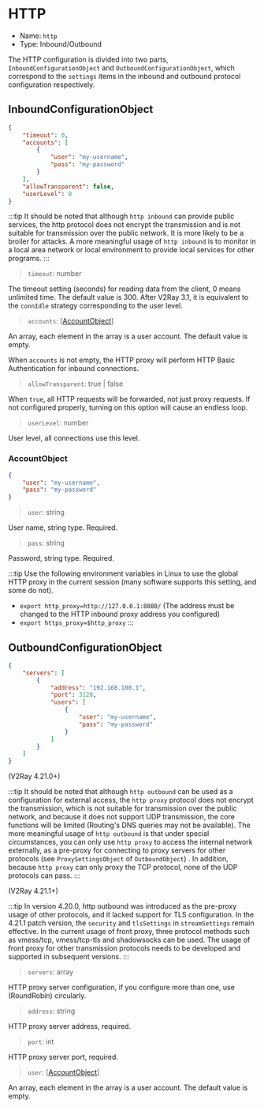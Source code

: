 # HTTP

* Name: `http`
* Type: Inbound/Outbound

The HTTP configuration is divided into two parts, `InboundConfigurationObject` and `OutboundConfigurationObject`, which correspond to the `settings` items in the inbound and outbound protocol configuration respectively.

## InboundConfigurationObject

```json
{
    "timeout": 0,
    "accounts": [
        {
            "user": "my-username",
            "pass": "my-password"
        }
    ],
    "allowTransparent": false,
    "userLevel": 0
}
```

:::tip
It should be noted that although `http inbound` can provide public services, the http protocol does not encrypt the transmission and is not suitable for transmission over the public network. It is more likely to be a broiler for attacks. A more meaningful usage of `http inbound` is to monitor in a local area network or local environment to provide local services for other programs.
:::

> `timeout`: number

The timeout setting (seconds) for reading data from the client, 0 means unlimited time. The default value is 300. After V2Ray 3.1, it is equivalent to the `connIdle` strategy corresponding to the user level.

> `accounts`: \[[AccountObject](#accountobject)\]

An array, each element in the array is a user account. The default value is empty.

When `accounts` is not empty, the HTTP proxy will perform HTTP Basic Authentication for inbound connections.

> `allowTransparent`: true | false

When `true`, all HTTP requests will be forwarded, not just proxy requests. If not configured properly, turning on this option will cause an endless loop.

> `userLevel`: number

User level, all connections use this level.

### AccountObject

```json
{
    "user": "my-username",
    "pass": "my-password"
}
```

> `user`: string

User name, string type. Required.

> `pass`: string

Password, string type. Required.

:::tip
Use the following environment variables in Linux to use the global HTTP proxy in the current session (many software supports this setting, and some do not).

* `export http_proxy=http://127.0.0.1:8080/` (The address must be changed to the HTTP inbound proxy address you configured)
* `export https_proxy=$http_proxy`
:::

## OutboundConfigurationObject

```json
{
    "servers": [
        {
            "address": "192.168.108.1",
            "port": 3128,
            "users": [
                {
                    "user": "my-username",
                    "pass": "my-password"
                }
            ]
        }
    ]
}
```

(V2Ray 4.21.0+)

:::tip
It should be noted that although `http outbound` can be used as a configuration for external access, the `http proxy` protocol does not encrypt the transmission, which is not suitable for transmission over the public network, and because it does not support UDP transmission, the core functions will be limited (Routing's DNS queries may not be available). The more meaningful usage of `http outbound` is that under special circumstances, you can only use `http proxy` to access the internal network externally, as a pre-proxy for connecting to proxy servers for other protocols (see `ProxySettingsObject` of `OutboundObject`) . In addition, because `http proxy` can only proxy the TCP protocol, none of the UDP protocols can pass.
:::

(V2Ray 4.21.1+)

:::tip
In version 4.20.0, http outbound was introduced as the pre-proxy usage of other protocols, and it lacked support for TLS configuration. In the 4.21.1 patch version, the `security` and `tlsSettings` in `streamSettings` remain effective. In the current usage of front proxy, three protocol methods such as vmess/tcp, vmess/tcp-tls and shadowsocks can be used. The usage of front proxy for other transmission protocols needs to be developed and supported in subsequent versions.
:::

> `servers`: array

HTTP proxy server configuration, if you configure more than one, use (RoundRobin) circularly.

> `address`: string

HTTP proxy server address, required.

> `port`: int

HTTP proxy server port, required.

> `user`: \[[AccountObject](#accountobject)\]

An array, each element in the array is a user account. The default value is empty.
